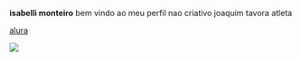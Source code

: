 **isabelli monteiro**
bem vindo ao meu perfil nao criativo 
joaquim tavora 
atleta 


[alura](https://cursos.alura.com.br/dashboard)

![](https://media.tenor.com/0-MZjKjGQmQAAAAd/ladybug-marinette.gif)
